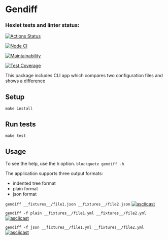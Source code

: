 
# Gendiff

### Hexlet tests and linter status:
[![Actions Status](https://github.com/igornazim/frontend-project-lvl2/workflows/hexlet-check/badge.svg)](https://github.com/igornazim/frontend-project-lvl2/actions)

[![Node CI](https://github.com/igornazim/frontend-project-lvl2/actions/workflows/nodejs.yml/badge.svg)](https://github.com/igornazim/frontend-project-lvl2/actions/workflows/nodejs.yml)

[![Maintainability](https://api.codeclimate.com/v1/badges/d739126dfd8e1dc84ae1/maintainability)](https://codeclimate.com/github/igornazim/frontend-project-lvl2/maintainability)

[![Test Coverage](https://api.codeclimate.com/v1/badges/d739126dfd8e1dc84ae1/test_coverage)](https://codeclimate.com/github/igornazim/frontend-project-lvl2/test_coverage)

This package includes CLI app which compares two configuration files and shows a difference

## Setup
``make install``

## Run tests
``make test``

## Usage
To see the help, use the h option.
``blockquote gendiff -h``

The application supports three output formats:
- indented tree format
- plain format
- json format

``gendiff __fixtures__/file1.json __fixtures__/file2.json``
[![asciicast](https://asciinema.org/a/T14Cdb4Ndcgyl7jpeP3DNW2aX.svg)](https://asciinema.org/a/T14Cdb4Ndcgyl7jpeP3DNW2aX)

``gendiff -f plain __fixtures__/file1.yml __fixtures__/file2.yml``
[![asciicast](https://asciinema.org/a/1NXXOkdl7KKfRkAqm4iyMkJiQ.svg)](https://asciinema.org/a/1NXXOkdl7KKfRkAqm4iyMkJiQ)

``gendiff -f json __fixtures__/file1.yml __fixtures__/file2.yml``
[![asciicast](https://asciinema.org/a/rAxn2GNbd5T3BKZHvuEzT8TDs.svg)](https://asciinema.org/a/rAxn2GNbd5T3BKZHvuEzT8TDs)